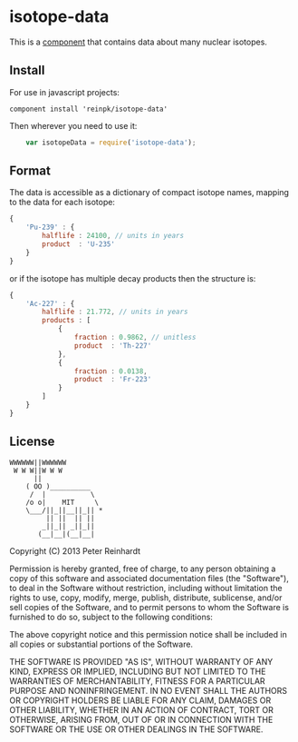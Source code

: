 isotope-data
============

This is a [component](https://github.com/component/component) that contains data about many nuclear isotopes.

## Install
For use in javascript projects:

    component install 'reinpk/isotope-data'

Then wherever you need to use it:

```javascript
    var isotopeData = require('isotope-data');
```

## Format
The data is accessible as a dictionary of compact isotope names, mapping to the data for each isotope:

```javascript
{
    'Pu-239' : {
        halflife : 24100, // units in years
        product  : 'U-235'
    }
}
```

or if the isotope has multiple decay products then the structure is:

```javascript
{
    'Ac-227' : {
        halflife : 21.772, // units in years
        products : [
            {
                fraction : 0.9862, // unitless
                product  : 'Th-227'
            },
            {
                fraction : 0.0138,
                product  : 'Fr-223'
            }
        ]
    }
}
```



## License

    WWWWWW||WWWWWW
     W W W||W W W
          ||
        ( OO )__________
         /  |           \
        /o o|    MIT     \
        \___/||_||__||_|| *
             || ||  || ||
            _||_|| _||_||
           (__|__|(__|__|

Copyright (C) 2013 Peter Reinhardt

Permission is hereby granted, free of charge, to any person obtaining a copy of this software and associated documentation files (the "Software"), to deal in the Software without restriction, including without limitation the rights to use, copy, modify, merge, publish, distribute, sublicense, and/or sell copies of the Software, and to permit persons to whom the Software is furnished to do so, subject to the following conditions:

The above copyright notice and this permission notice shall be included in all copies or substantial portions of the Software.

THE SOFTWARE IS PROVIDED "AS IS", WITHOUT WARRANTY OF ANY KIND, EXPRESS OR IMPLIED, INCLUDING BUT NOT LIMITED TO THE WARRANTIES OF MERCHANTABILITY, FITNESS FOR A PARTICULAR PURPOSE AND NONINFRINGEMENT. IN NO EVENT SHALL THE AUTHORS OR COPYRIGHT HOLDERS BE LIABLE FOR ANY CLAIM, DAMAGES OR OTHER LIABILITY, WHETHER IN AN ACTION OF CONTRACT, TORT OR OTHERWISE, ARISING FROM, OUT OF OR IN CONNECTION WITH THE SOFTWARE OR THE USE OR OTHER DEALINGS IN THE SOFTWARE.